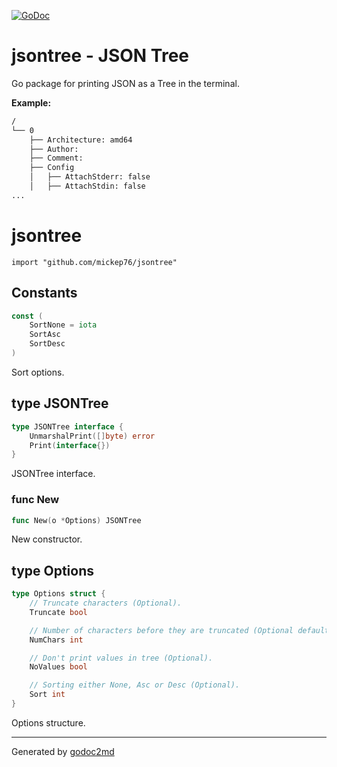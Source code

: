 [![GoDoc](https://godoc.org/github.com/mickep76/jsontree?status.svg)](https://godoc.org/github.com/mickep76/jsontree)

# jsontree - JSON Tree

Go package for printing JSON as a Tree in the terminal.

**Example:**

```bash
/
└── 0
    ├── Architecture: amd64
    ├── Author:
    ├── Comment:
    ├── Config
    │   ├── AttachStderr: false
    │   ├── AttachStdin: false
...
```

# jsontree
    import "github.com/mickep76/jsontree"




## Constants
``` go
const (
    SortNone = iota
    SortAsc
    SortDesc
)
```
Sort options.




## type JSONTree
``` go
type JSONTree interface {
    UnmarshalPrint([]byte) error
    Print(interface{})
}
```
JSONTree interface.









### func New
``` go
func New(o *Options) JSONTree
```
New constructor.




## type Options
``` go
type Options struct {
    // Truncate characters (Optional).
    Truncate bool

    // Number of characters before they are truncated (Optional defaults to 40).
    NumChars int

    // Don't print values in tree (Optional).
    NoValues bool

    // Sorting either None, Asc or Desc (Optional).
    Sort int
}
```
Options structure.

















- - -
Generated by [godoc2md](http://godoc.org/github.com/davecheney/godoc2md)
